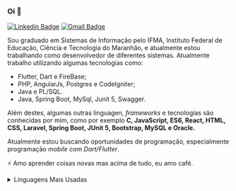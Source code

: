 ### Oi 👋

[![Linkedin Badge](https://img.shields.io/badge/-LinkedIn-blue?style=flat-square&logo=Linkedin&logoColor=white&link=https://www.linkedin.com/in/pedro-dantas-765563169/)](https://www.linkedin.com/in/pedro-dantas-765563169/)
[![Gmail Badge](https://img.shields.io/badge/-Gmail-c14438?style=flat-square&logo=Gmail&logoColor=white&link=mailto:pedro.mattis.df@gmail.com)](mailto:pedro.mattis.df@gmail.com)

<!--
    Tabela unicode usada no java para inserir caracteres especiais: http://evaristoandjava.blogspot.com/2011/10/tabela-unicode.html
-->

<!--
**GanaxXD/GanaxXD** is a ✨ _special_ ✨ repository because its `README.md` (this file) appears on your GitHub profile.
-->
  
Sou graduado em Sistemas de Informação pelo IFMA, Instituto Federal de Educação, Ciência e Tecnologia do Maranhão, e atualmente estou trabalhando como desenvolvedor de diferentes sistemas. Atualmente trabalho utilizando algumas tecnologias como: 
  
* Flutter, Dart e FireBase;
* PHP, AngularJs, Postgres e CodeIgniter;
* Java e PL/SQL.
* Java, Spring Boot, MySql, Junit 5, Swagger.

Além destes, algumas outras linguagen, *frameworks* e tecnologias são conhecidas por mim, como por exemplo **C, JavaScript, ES6, React, HTML, CSS, Laravel, Spring Boot, JUnit 5, Bootstrap, MySQL e Oracle.**  
  
Atualmente estou buscando oportunidades de programação, especialmente programação *mobile* com *Dart/Flutter*.

⚡ Amo aprender coisas novas mas acima de tudo, eu amo café.

<details>
  <br/>
  <summary>Linguagens Mais Usadas</summary>
  <img src="https://github-readme-stats.vercel.app/api/top-langs/?username=GanaxXD&layout=compact&bg_color=444444&text_color=dddddd">
</details>
<br/>

